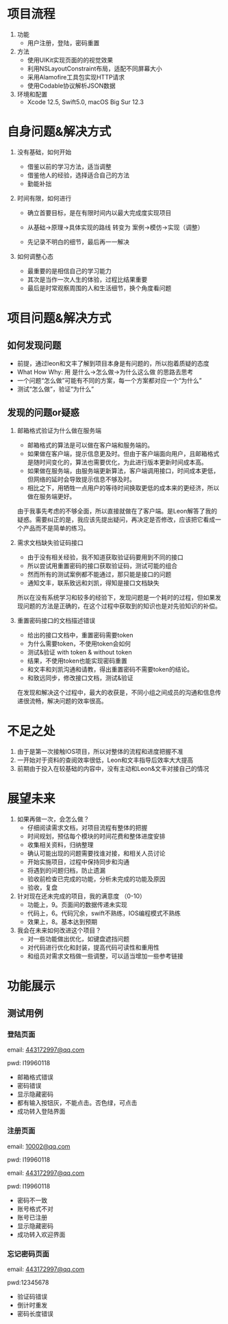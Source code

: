 # 项目流程

1. 功能
   - 用户注册，登陆，密码重置
2. 方法
   - 使用UIKit实现页面的的视觉效果
   - 利用NSLayoutConstraint布局，适配不同屏幕大小
   - 采用Alamofire工具包实现HTTP请求
   - 使用Codable协议解析JSON数据
3. 环境和配置
   - Xcode 12.5, Swift5.0, macOS Big Sur 12.3 

# 自身问题&解决方式

1. 没有基础，如何开始

   - 借鉴以前的学习方法，适当调整
   - 借鉴他人的经验，选择适合自己的方法
   - 勤能补拙

2. 时间有限，如何进行

   - 确立首要目标，是在有限时间内以最大完成度实现项目

   - 从基础->原理->具体实现的路线 转变为 案例->模仿->实现（调整）
   - 先记录不明白的细节，最后再一一解决

3. 如何调整心态

   - 最重要的是相信自己的学习能力
   - 其次是当作一次人生的体验，过程比结果重要
   - 最后是时常观察周围的人和生活细节，换个角度看问题

# 项目问题&解决方式

## 如何发现问题

- 前提，通过leon和文丰了解到项目本身是有问题的，所以抱着质疑的态度
- What How Why: 用 是什么->怎么做->为什么这么做 的思路去思考
- 一个问题“怎么做”可能有不同的方案，每一个方案都对应一个“为什么”
- 测试“怎么做”，验证“为什么”

## 发现的问题or疑惑

1. 邮箱格式验证为什么做在服务端

   - 邮箱格式的算法是可以做在客户端和服务端的。
   - 如果做在客户端，提示信息更及时。但由于客户端面向用户，且邮箱格式是随时间变化的，算法也需要优化，为此进行版本更新时间成本高。
   - 如果做在服务端，由服务端更新算法，客户端调用接口，时间成本更低，但网络的延时会导致提示信息不够及时。
   - 相比之下，用牺牲一点用户的等待时间换取更低的成本来的更经济，所以做在服务端更好。

   由于我事先考虑的不够全面，所以直接就做在了客户端。是Leon解答了我的疑惑。需要纠正的是，我应该先提出疑问，再决定是否修改，应该把它看成一个产品而不是简单的练习。

2. 需求文档缺失验证码接口

   - 由于没有相关经验，我不知道获取验证码要用到不同的接口
   - 所以尝试用重置密码的接口获取验证码，测试可能的组合
   - 然而所有的测试案例都不能通过，那只能是接口的问题
   - 通知文丰，联系致远和刘凯，得知是接口文档缺失

   所以在没有系统学习和较多的经验下，发现问题是一个耗时的过程，但如果发现问题的方法是正确的，在这个过程中获取到的知识也是对先验知识的补偿。

3. 重置密码接口的文档描述错误

   - 给出的接口文档中，重置密码需要token
   - 为什么需要token，不使用token会如何
   - 测试&验证 with token & without token
   - 结果，不使用token也能实现密码重置
   - 和文丰和刘凯沟通和请教，得出重置密码不需要token的结论。
   - 和致远同步，修改接口文档，测试&验证

   在发现和解决这个过程中，最大的收获是，不同小组之间成员的沟通和信息传递很流畅，解决问题的效率很高。

# 不足之处

1. 由于是第一次接触IOS项目，所以对整体的流程和进度把握不准
2. 一开始对于资料的查阅效率很低，Leon和文丰指导后效率大大提高
3. 前期由于投入在较基础的内容中，没有主动和Leon&文丰对接自己的情况

# 展望未来

1. 如果再做一次，会怎么做？
   - 仔细阅读需求文档，对项目流程有整体的把握
   - 时间规划，预估每个模块的时间花费和整体进度安排
   - 收集相关资料，归纳整理
   - 确认可能出现的问题需要找谁对接，和相关人员讨论
   - 开始实施项目，过程中保持同步和沟通
   - 将遇到的问题归档，防止遗漏
   - 验收前检查已完成的功能，分析未完成的功能及原因
   - 验收，复盘
2. 针对现在还未完成的项目，我的满意度 （0-10）
   - 功能上，9。页面间的数据传递未实现
   - 代码上，6。代码冗余，swift不熟练，IOS编程模式不熟练
   - 效果上，8。基本达到预期
3. 我会在未来如何改进这个项目？
   - 对一些功能做出优化，如键盘遮挡问题
   - 对代码进行优化和封装，提高代码可读性和重用性
   - 和组员对需求文档做一些调整，可以适当增加一些参考链接

# 功能展示

## 测试用例

### 登陆页面

email: 443172997@qq.com

pwd: l19960118

- 邮箱格式错误
- 密码错误
- 显示隐藏密码
- 都有输入按钮灰，不能点击。否色绿，可点击
- 成功转入登陆界面

### 注册页面

email: 10002@qq.com

pwd: l19960118

email: 443172997@qq.com

pwd: l19960118

- 密码不一致
- 账号格式不对
- 账号已注册
- 显示隐藏密码
- 成功转入欢迎界面

### 忘记密码页面

email: 443172997@qq.com

pwd:12345678

- 验证码错误
- 倒计时重发
- 密码长度错误